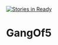 [![Stories in Ready](https://badge.waffle.io/MadhuriMotoori/GangOf5.png?label=ready&title=Ready)](https://waffle.io/MadhuriMotoori/GangOf5)
# GangOf5